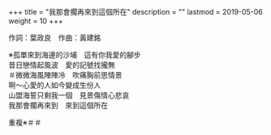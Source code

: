 +++
title = "我那會擱再來到這個所在"
description = ""
lastmod = 2019-05-06
weight = 10
+++

作詞：葉政良　作曲：黃建銘

※孤單來到海邊的沙埔　這有你我愛的腳步  
昔日戀情起風波　愛的記號找攏無  
＃微微海風陣陣冷　吹痛胸前思情景  
啊～心愛的人如今變成生份人  
山盟海誓只剩我一個　見景傷情心悲哀  
我那會擱再來到　來到這個所在  

重複※＃＃
